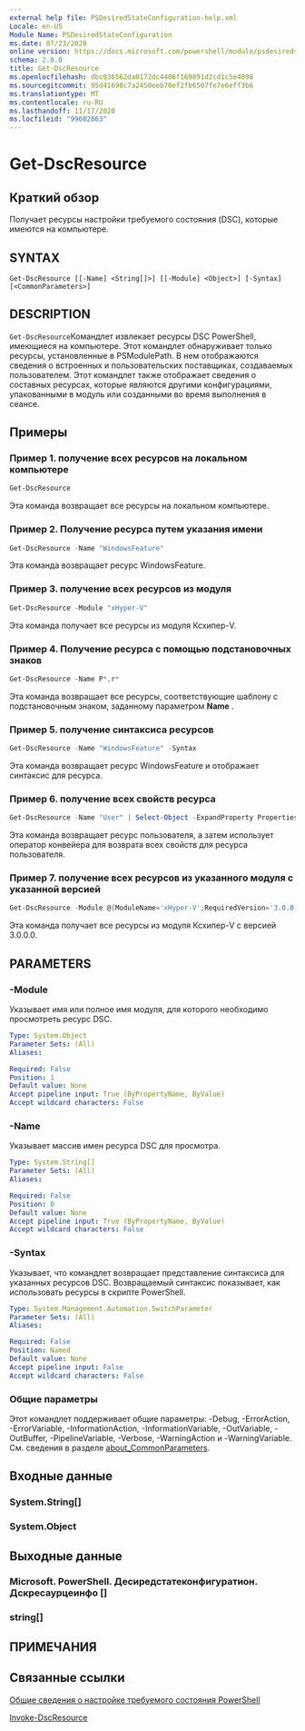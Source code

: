 ```yaml
---
external help file: PSDesiredStateConfiguration-help.xml
Locale: en-US
Module Name: PSDesiredStateConfiguration
ms.date: 07/23/2020
online version: https://docs.microsoft.com/powershell/module/psdesiredstateconfiguration/get-dscresource?view=powershell-7.2&WT.mc_id=ps-gethelp
schema: 2.0.0
title: Get-DscResource
ms.openlocfilehash: dbc036562da0172dc4406f169891d2cd1c5e4098
ms.sourcegitcommit: 95d41698c7a2450eeb70ef2fb6507fe7e6eff3b6
ms.translationtype: MT
ms.contentlocale: ru-RU
ms.lasthandoff: 11/17/2020
ms.locfileid: "99602863"
---
```

# Get-DscResource

## Краткий обзор
Получает ресурсы настройки требуемого состояния (DSC), которые имеются на компьютере.

## SYNTAX

```
Get-DscResource [[-Name] <String[]>] [[-Module] <Object>] [-Syntax] [<CommonParameters>]
```

## DESCRIPTION

`Get-DscResource`Командлет извлекает ресурсы DSC PowerShell, имеющиеся на компьютере. Этот командлет обнаруживает только ресурсы, установленные в PSModulePath. В нем отображаются сведения о встроенных и пользовательских поставщиках, создаваемых пользователем. Этот командлет также отображает сведения о составных ресурсах, которые являются другими конфигурациями, упакованными в модуль или созданными во время выполнения в сеансе.

## Примеры

### Пример 1. получение всех ресурсов на локальном компьютере

```powershell
Get-DscResource
```

Эта команда возвращает все ресурсы на локальном компьютере.

### Пример 2. Получение ресурса путем указания имени

```powershell
Get-DscResource -Name "WindowsFeature"
```

Эта команда возвращает ресурс WindowsFeature.

### Пример 3. получение всех ресурсов из модуля

```powershell
Get-DscResource -Module "xHyper-V"
```

Эта команда получает все ресурсы из модуля Ксхипер-V.

### Пример 4. Получение ресурса с помощью подстановочных знаков

```powershell
Get-DscResource -Name P*,r*
```

Эта команда возвращает все ресурсы, соответствующие шаблону с подстановочным знаком, заданному параметром **Name** .

### Пример 5. получение синтаксиса ресурсов

```powershell
Get-DscResource -Name "WindowsFeature" -Syntax
```

Эта команда возвращает ресурс WindowsFeature и отображает синтаксис для ресурса.

### Пример 6. получение всех свойств ресурса

```powershell
Get-DscResource -Name "User" | Select-Object -ExpandProperty Properties
```

Эта команда возвращает  ресурс пользователя, а затем использует оператор конвейера для возврата всех свойств для ресурса пользователя.

### Пример 7. получение всех ресурсов из указанного модуля с указанной версией

```powershell
Get-DscResource -Module @{ModuleName='xHyper-V';RequiredVersion='3.0.0.0'}
```

Эта команда получает все ресурсы из модуля Ксхипер-V с версией 3.0.0.0.

## PARAMETERS

### -Module

Указывает имя или полное имя модуля, для которого необходимо просмотреть ресурс DSC.

```yaml
Type: System.Object
Parameter Sets: (All)
Aliases:

Required: False
Position: 1
Default value: None
Accept pipeline input: True (ByPropertyName, ByValue)
Accept wildcard characters: False
```

### -Name

Указывает массив имен ресурса DSC для просмотра.

```yaml
Type: System.String[]
Parameter Sets: (All)
Aliases:

Required: False
Position: 0
Default value: None
Accept pipeline input: True (ByPropertyName, ByValue)
Accept wildcard characters: False
```

### -Syntax

Указывает, что командлет возвращает представление синтаксиса для указанных ресурсов DSC. Возвращаемый синтаксис показывает, как использовать ресурсы в скрипте PowerShell.

```yaml
Type: System.Management.Automation.SwitchParameter
Parameter Sets: (All)
Aliases:

Required: False
Position: Named
Default value: None
Accept pipeline input: False
Accept wildcard characters: False
```

### Общие параметры

Этот командлет поддерживает общие параметры: -Debug, -ErrorAction, -ErrorVariable, -InformationAction, -InformationVariable, -OutVariable, -OutBuffer, -PipelineVariable, -Verbose, -WarningAction и -WarningVariable. См. сведения в разделе [about_CommonParameters](https://go.microsoft.com/fwlink/?LinkID=113216).

## Входные данные

### System.String[]

### System.Object

## Выходные данные

### Microsoft. PowerShell. Десиредстатеконфигуратион. Дскресаурцеинфо []

### string[]

## ПРИМЕЧАНИЯ

## Связанные ссылки

[Общие сведения о настройке требуемого состояния PowerShell](/powershell/scripting/dsc/overview/overview)

[Invoke-DscResource](/powershell/module/PSDesiredStateConfiguration/Invoke-DscResource)

